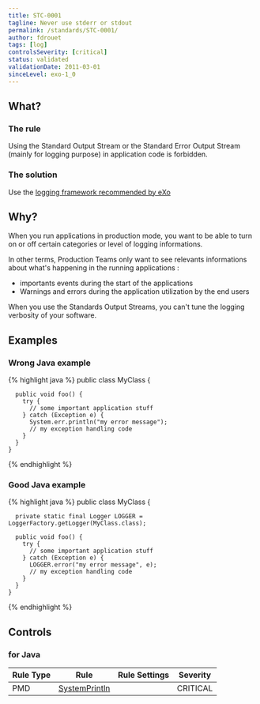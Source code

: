 ```yaml
---
title: STC-0001
tagline: Never use stderr or stdout
permalink: /standards/STC-0001/
author: fdrouet
tags: [log]
controlsSeverity: [critical]
status: validated
validationDate: 2011-03-01
sinceLevel: exo-1_0
---
```


<a name="what"></a>
## What?

### <i class="fa fa-info-circle"></i> The rule

Using the Standard Output Stream or the Standard Error Output Stream (mainly for logging purpose) in application code is forbidden.

### <i class="fa fa-lightbulb-o"></i> The solution

Use the [logging framework recommended by eXo](/standards/STC-0009/)

<a name="why"></a>
## Why?

When you run applications in production mode, you want to be able to turn on or off certain categories or level of logging
informations.

In other terms, Production Teams only want to see relevants informations about what's happening in the running applications :
  * importants events during the start of the applications
  * Warnings and errors during the application utilization by the end users

When you use the Standards Output Streams, you can't tune the logging verbosity of your software.

<a name="examples"></a>
## Examples

<div class="panel panel-danger">
  <div class="panel-heading">
    <h3 class="panel-title"><i class="fa fa-thumbs-down pull-right"></i> Wrong Java example</h3>
  </div>
  <div class="panel-body">

{% highlight java %}
    public class MyClass {

      public void foo() {
        try {
          // some important application stuff
        } catch (Exception e) {
          System.err.println("my error message");
          // my exception handling code
        }
      }
    }
{% endhighlight %}

  </div>
</div>


<div class="panel panel-success">
  <div class="panel-heading">
    <h3 class="panel-title"><i class="fa fa-thumbs-up pull-right"></i> Good Java example</h3>
  </div>
  <div class="panel-body">

{% highlight java %}
    public class MyClass {

      private static final Logger LOGGER = LoggerFactory.getLogger(MyClass.class);

      public void foo() {
        try {
          // some important application stuff
        } catch (Exception e) {
          LOGGER.error("my error message", e);
          // my exception handling code
        }
      }
    }
{% endhighlight %}

  </div>
</div>


<a name="controls"></a>
## <i class="fa fa-shield"></i> Controls

### for Java

<div class="table-responsive">
  <table class="table">
    <thead>
      <tr>
        <th>Rule Type</th>
        <th>Rule</th>
        <th>Rule Settings</th>
        <th>Severity</th>
      </tr>
    </thead>
    <tbody>
    <tr>
      <td>PMD</td>
      <td><a href="http://pmd.sourceforge.net/rules/logging-java.html#SystemPrintln">SystemPrintln</a></td>
       <td>
       </td>
       <td>CRITICAL</td>
     </tr>
   </tbody>
  </table>
</div>
